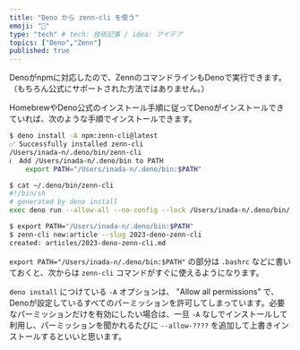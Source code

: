 ```yaml
---
title: "Deno から zenn-cli を使う"
emoji: "📝"
type: "tech" # tech: 技術記事 / idea: アイデア
topics: ["Deno","Zenn"]
published: true
---
```


Denoがnpmに対応したので、ZennのコマンドラインもDenoで実行できます。（もちろん公式にサポートされた方法ではありません。）

HomebrewやDeno公式のインストール手順に従ってDenoがインストールできていれば、次のような手順でインストールできます。

```bash
$ deno install -A npm:zenn-cli@latest
✅ Successfully installed zenn-cli
/Users/inada-n/.deno/bin/zenn-cli
ℹ️  Add /Users/inada-n/.deno/bin to PATH
    export PATH="/Users/inada-n/.deno/bin:$PATH"

$ cat ~/.deno/bin/zenn-cli
#!/bin/sh
# generated by deno install
exec deno run --allow-all --no-config --lock /Users/inada-n/.deno/bin/.zenn-cli.lock.json 'npm:zenn-cli@latest' "$@"

$ export PATH="/Users/inada-n/.deno/bin:$PATH"
$ zenn-cli new:article --slug 2023-deno-zenn-cli
created: articles/2023-deno-zenn-cli.md
```

`export PATH="/Users/inada-n/.deno/bin:$PATH"` の部分は `.bashrc` などに書いておくと、次からは `zenn-cli` コマンドがすぐに使えるようになります。

`deno install` につけている `-A` オプションは、 "Allow all permissions" で、Denoが設定しているすべてのパーミッションを許可してしまっています。必要なパーミッションだけを有効にしたい場合は、一旦 `-A` なしでインストールして利用し、パーミッションを聞かれるたびに `--allow-????` を追加して上書きインストールするといいと思います。
